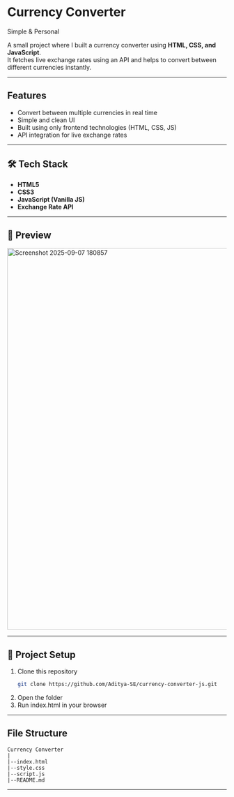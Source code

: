 # Currency Converter

Simple & Personal

A small project where I built a currency converter using **HTML, CSS, and JavaScript**.  
It fetches live exchange rates using an API and helps to convert between different currencies instantly.

---

## Features
- Convert between multiple currencies in real time
- Simple and clean UI
- Built using only frontend technologies (HTML, CSS, JS)
- API integration for live exchange rates

---

## 🛠️ Tech Stack
- **HTML5**
- **CSS3**
- **JavaScript (Vanilla JS)**
- **Exchange Rate API**

---

## 📸 Preview

<img width="1292" height="875" alt="Screenshot 2025-09-07 180857" src="https://github.com/user-attachments/assets/f35576a8-415e-4fba-a552-a5defa5f1979" />

---

## 📂 Project Setup
1. Clone this repository  
   ```bash
   git clone https://github.com/Aditya-SE/currency-converter-js.git
   ```
2. Open the folder
3. Run index.html in your browser

---

## File Structure
```
Currency Converter
|
|--index.html
|--style.css
|--script.js
|--README.md
```

---



